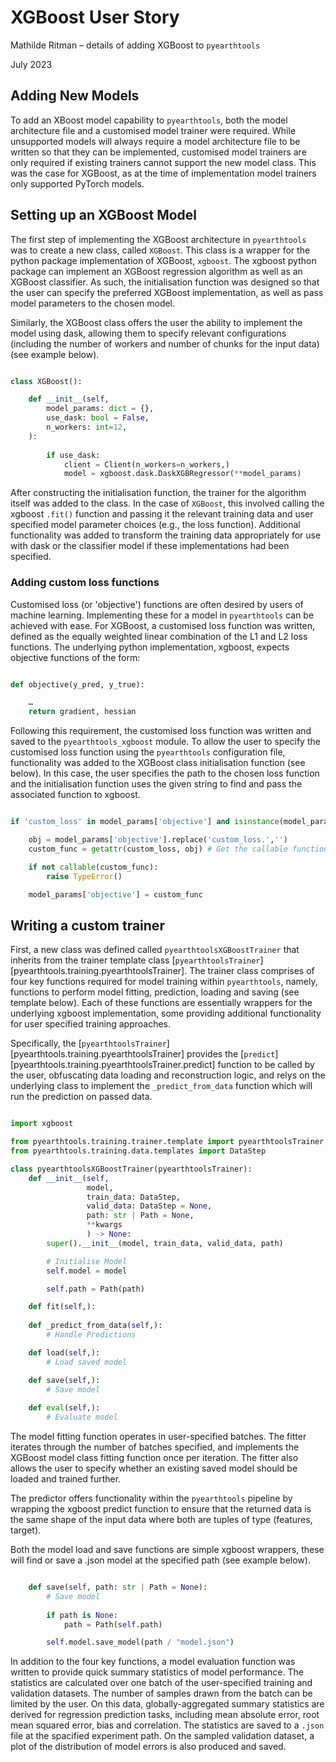 # XGBoost User Story

Mathilde Ritman – details of adding XGBoost to `pyearthtools`

July 2023

## Adding New Models

To add an XBoost model capability to `pyearthtools`, both the model architecture file and a customised model trainer were required. While unsupported models will always require a model architecture file to be written so that they can be implemented, customised model trainers are only required if existing trainers cannot support the new model class. This was the case for XGBoost, as at the time of implementation model trainers only supported PyTorch models.

## Setting up an XGBoost Model

The first step of implementing the XGBoost architecture in `pyearthtools` was to create a new class, called `XGBoost`. This class is a wrapper for the python package implementation of XGBoost, `xgboost`. The xgboost python package can implement an XGBoost regression algorithm as well as an XGBoost classifier. As such, the initialisation function was designed so that the user can specify the preferred XGBoost implementation, as well as pass model parameters to the chosen model.

Similarly, the XGBoost class offers the user the ability to implement the model using dask, allowing them to specify relevant configurations (including the number of workers and number of chunks for the input data) (see example below).

``` python title="XGBoost Model"

class XGBoost():

    def __init__(self,
        model_params: dict = {},
        use_dask: bool = False,
        n_workers: int=12,
    ):
        
        if use_dask:
            client = Client(n_workers=n_workers,)
            model = xgboost.dask.DaskXGBRegressor(**model_params)
```

After constructing the initialisation function, the trainer for the algorithm itself was added to the class. In the case of `XGBoost`, this involved calling the xgboost `.fit()` function and passing it the relevant training data and user specified model parameter choices (e.g., the loss function). Additional functionality was added to transform the training data appropriately for use with dask or the classifier model if these implementations had been specified.

### Adding custom loss functions

Customised loss (or 'objective') functions are often desired by users of machine learning. Implementing these for a model in `pyearthtools` can be achieved with ease. For XGBoost, a customised loss function was written, defined as the equally weighted linear combination of the L1 and L2 loss functions. The underlying python implementation, xgboost, expects objective functions of the form:

``` python title="Objective"

def objective(y_pred, y_true):

	…
    return gradient, hessian

```

Following this requirement, the customised loss function was written and saved to the `pyearthtools_xgboost` module. To allow the user to specify the customised loss function using the `pyearthtools` configuration file, functionality was added to the XGBoost class initialisation function (see below). In this case, the user specifies the path to the chosen loss function and the initialisation function uses the given string to find and pass the associated function to xgboost.

``` python title="Custom Loss"

if 'custom_loss' in model_params['objective'] and isinstance(model_params['objective'], str):

    obj = model_params['objective'].replace('custom_loss.','')
    custom_func = getattr(custom_loss, obj) # Get the callable function referenced by the provided string

    if not callable(custom_func):
        raise TypeError()

    model_params['objective'] = custom_func

```

## Writing a custom trainer

First, a new class was defined called `pyearthtoolsXGBoostTrainer` that inherits from the trainer template class [`pyearthtoolsTrainer`][pyearthtools.training.pyearthtoolsTrainer]. The trainer class comprises of four key functions required for model training within `pyearthtools`, namely, functions to perform model fitting, prediction, loading and saving (see template below). Each of these functions are essentially wrappers for the underlying xgboost implementation, some providing additional functionality for user specified training approaches.

Specifically, the [`pyearthtoolsTrainer`][pyearthtools.training.pyearthtoolsTrainer] provides the [`predict`][pyearthtools.training.pyearthtoolsTrainer.predict] function to be called by the user, obfuscating data loading and reconstruction logic, and relys on the underlying class to implement the `_predict_from_data` function which will run the prediction on passed data.

``` python title="Template"

import xgboost

from pyearthtools.training.trainer.template import pyearthtoolsTrainer
from pyearthtools.training.data.templates import DataStep

class pyearthtoolsXGBoostTrainer(pyearthtoolsTrainer):
    def __init__(self, 
                 model, 
                 train_data: DataStep, 
                 valid_data: DataStep = None, 
                 path: str | Path = None, 
                 **kwargs
                 ) -> None:
        super().__init__(model, train_data, valid_data, path)

        # Initialise Model
        self.model = model

        self.path = Path(path)

    def fit(self,):
    
    def _predict_from_data(self,):
        # Handle Predictions

    def load(self,):
        # Load saved model

    def save(self,):
        # Save model
    
    def eval(self,):
        # Evaluate model
```

The model fitting function operates in user-specified batches. The fitter iterates through the number of batches specified, and implements the XGBoost model class fitting function once per iteration. The fitter also allows the user to specify whether an existing saved model should be loaded and trained further.

The predictor offers functionality within the `pyearthtools` pipeline by wrapping the xgboost predict function to ensure that the returned data is the same shape of the input data where both are tuples of type (features, target).

Both the model load and save functions are simple xgboost wrappers, these will find or save a .json model at the specified path (see example below).

```python title="Example pyearthtools xgboost wrapper"

    def save(self, path: str | Path = None):
        # Save model
        
        if path is None:
            path = Path(self.path)

        self.model.save_model(path / "model.json")
```

In addition to the four key functions, a model evaluation function was written to provide quick summary statistics of model performance. The statistics are calculated over one batch of the user-specified training and validation datasets. The number of samples drawn from the batch can be limited by the user. On this data, globally-aggregated summary statistics are derived for regression prediction tasks, including mean absolute error, root mean squared error, bias and correlation. The statistics are saved to a `.json` file at the spacified experiment path. On the sampled validation dataset, a plot of the distribution of model errors is also produced and saved.
